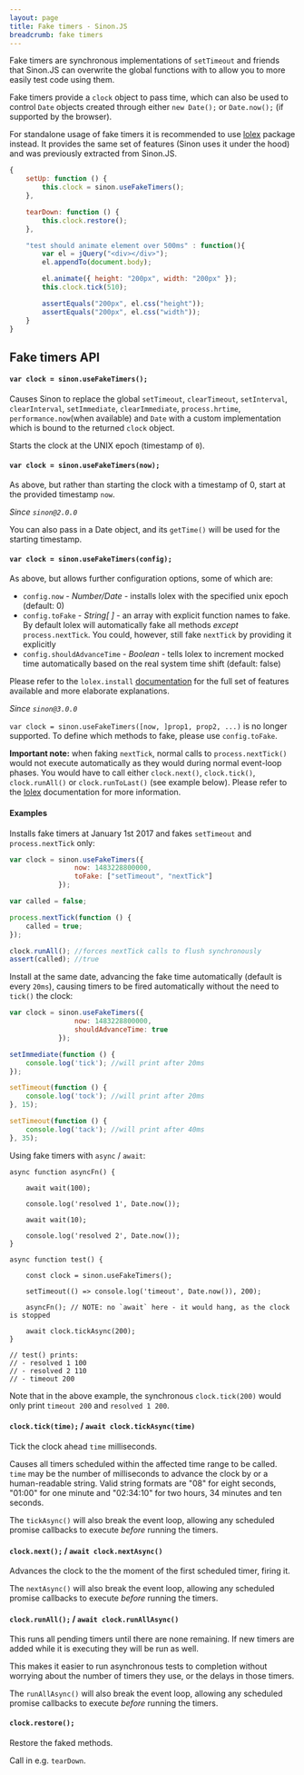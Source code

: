 ```yaml
---
layout: page
title: Fake timers - Sinon.JS
breadcrumb: fake timers
---
```


Fake timers are synchronous implementations of `setTimeout` and friends that
Sinon.JS can overwrite the global functions with to allow you to more easily
test code using them.

Fake timers provide a `clock` object to pass time, which can also be used to control `Date` objects created through either `new Date();`
or `Date.now();` (if supported by the browser).

For standalone usage of fake timers it is recommended to use [lolex](https://github.com/sinonjs/lolex) package instead. It provides the same
set of features (Sinon uses it under the hood) and was previously extracted from Sinon.JS.

```javascript
{
    setUp: function () {
        this.clock = sinon.useFakeTimers();
    },

    tearDown: function () {
        this.clock.restore();
    },

    "test should animate element over 500ms" : function(){
        var el = jQuery("<div></div>");
        el.appendTo(document.body);

        el.animate({ height: "200px", width: "200px" });
        this.clock.tick(510);

        assertEquals("200px", el.css("height"));
        assertEquals("200px", el.css("width"));
    }
}
```

## Fake timers API


#### `var clock = sinon.useFakeTimers();`

Causes Sinon to replace the global `setTimeout`, `clearTimeout`, `setInterval`, `clearInterval`, `setImmediate`, `clearImmediate`, `process.hrtime`, `performance.now`(when available) and `Date` with a custom implementation which is bound to the returned `clock` object.

Starts the clock at the UNIX epoch (timestamp of `0`).


#### `var clock = sinon.useFakeTimers(now);`

As above, but rather than starting the clock with a timestamp of 0, start at the provided timestamp `now`.

*Since `sinon@2.0.0`*

You can also pass in a Date object, and its `getTime()` will be used for the starting timestamp.

#### `var clock = sinon.useFakeTimers(config);`

As above, but allows further configuration options, some of which are:

- `config.now` - *Number/Date* - installs lolex with the specified unix epoch (default: 0)
- `config.toFake` - *String[ ]* - an array with explicit function names to fake. By default lolex will automatically fake all methods *except* `process.nextTick`. You could, however, still fake `nextTick` by providing it explicitly
- `config.shouldAdvanceTime` - *Boolean* - tells lolex to increment mocked time automatically based on the real system time shift (default: false)

Please refer to the `lolex.install` [documentation](https://github.com/sinonjs/lolex#var-clock--lolexinstallconfig) for the full set of features available and more elaborate explanations.

*Since `sinon@3.0.0`*

`var clock = sinon.useFakeTimers([now, ]prop1, prop2, ...)` is no longer supported. To define which methods to fake, please use `config.toFake`.

**Important note:** when faking `nextTick`, normal calls to `process.nextTick()` would not execute automatically as they would during normal event-loop phases. You would have to call either `clock.next()`, `clock.tick()`, `clock.runAll()` or `clock.runToLast()` (see example below). Please refer to the [lolex](https://github.com/sinonjs/lolex) documentation for more information.

#### Examples

Installs fake timers at January 1st 2017 and fakes `setTimeout` and `process.nextTick` only:

```javascript
var clock = sinon.useFakeTimers({
                now: 1483228800000,
                toFake: ["setTimeout", "nextTick"]
            });

var called = false;

process.nextTick(function () {
    called = true;
});

clock.runAll(); //forces nextTick calls to flush synchronously
assert(called); //true
```

Install at the same date, advancing the fake time automatically (default is every `20ms`), causing timers to be fired automatically without the need to `tick()` the clock:

```js
var clock = sinon.useFakeTimers({
                now: 1483228800000,
                shouldAdvanceTime: true
            });

setImmediate(function () {
    console.log('tick'); //will print after 20ms
});

setTimeout(function () {
    console.log('tock'); //will print after 20ms
}, 15);

setTimeout(function () {
    console.log('tack'); //will print after 40ms
}, 35);
```

Using fake timers with `async` / `await`:

```
async function asyncFn() {

    await wait(100);

    console.log('resolved 1', Date.now());

    await wait(10);

    console.log('resolved 2', Date.now());
}

async function test() {

    const clock = sinon.useFakeTimers();

    setTimeout(() => console.log('timeout', Date.now()), 200);

    asyncFn(); // NOTE: no `await` here - it would hang, as the clock is stopped

    await clock.tickAsync(200);
}

// test() prints:
// - resolved 1 100
// - resolved 2 110
// - timeout 200
```

Note that in the above example, the synchronous `clock.tick(200)` would only print `timeout 200` and `resolved 1 200`.


#### `clock.tick(time);` / `await clock.tickAsync(time)`

Tick the clock ahead `time` milliseconds.

Causes all timers scheduled within the affected time range to be called. `time` may be the number of milliseconds to advance the clock by or a human-readable string. Valid string formats are "08" for eight seconds, "01:00" for one minute and "02:34:10" for two hours, 34 minutes and ten seconds.

The `tickAsync()` will also break the event loop, allowing any scheduled promise callbacks to execute _before_ running the timers.

#### `clock.next();` / `await clock.nextAsync()`

Advances the clock to the the moment of the first scheduled timer, firing it.

The `nextAsync()` will also break the event loop, allowing any scheduled promise callbacks to execute _before_ running the timers.

#### `clock.runAll();` / `await clock.runAllAsync()`

This runs all pending timers until there are none remaining. If new timers are added while it is executing they will be run as well.

This makes it easier to run asynchronous tests to completion without worrying about the number of timers they use, or the delays in those timers.

The `runAllAsync()` will also break the event loop, allowing any scheduled promise callbacks to execute _before_ running the timers.

#### `clock.restore();`

Restore the faked methods.

Call in e.g. `tearDown`.

